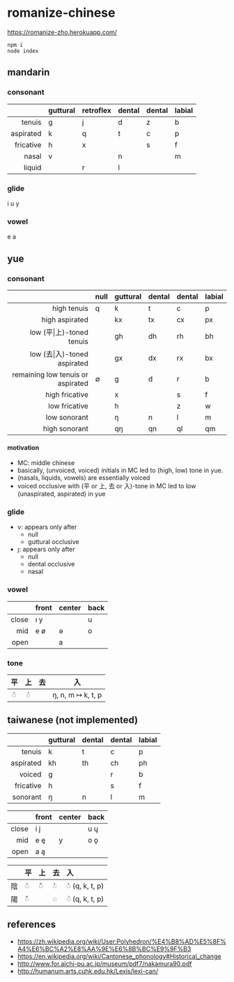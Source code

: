 # romanize-chinese

https://romanize-zho.herokuapp.com/

```
npm i
node index
```

## mandarin

### consonant

|           | guttural | retroflex | dental | dental | labial |
| --------: | :------- | :-------- | :----- | :----- | :----- |
|    tenuis | g        | j         | d      | z      | b      |
| aspirated | k        | q         | t      | c      | p      |
| fricative | h        | x         |        | s      | f      |
|     nasal | v        |           | n      |        | m      |
|    liquid |          | r         | l      |        |        |

### glide

i u y

### vowel

e a

## yue

### consonant

|                                   | null | guttural | dental | dental | labial |
| --------------------------------: | :--- | :------- | :----- | :----- | :----- |
|                       high tenuis | q    | k        | t      | c      | p      |
|                    high aspirated |      | kx       | tx     | cx     | px     |
|         low (平\|上)-toned tenuis |      | gh       | dh     | rh     | bh     |
|      low (去\|入)-toned aspirated |      | gx       | dx     | rx     | bx     |
| remaining low tenuis or aspirated | ∅    | g        | d      | r      | b      |
|                    high fricative |      | x        |        | s      | f      |
|                     low fricative |      | h        |        | z      | w      |
|                      low sonorant |      | ŋ        | n      | l      | m      |
|                     high sonorant |      | qŋ       | qn     | ql     | qm     |


#### motivation
- MC: middle chinese
- basically, (unvoiced, voiced) initials in MC led to (high, low) tone in yue.
- (nasals, liquids, vowels) are essentially voiced
- voiced occlusive with (平 or 上, 去 or 入)-tone in MC led to low (unaspirated, aspirated) in yue

### glide

- v: appears only after
  - null
  - guttural occlusive
- ȷ: appears only after
  - null
  - dental occlusive
  - nasal

### vowel

|       | front | center | back |
| ----: | :---- | :----- | :--- |
| close | ı y   |        | u    |
|   mid | e ø   | ə      | o    |
|  open |       | a      |      |

### tone

|  平   |  上   |  去   |        入         |
| :---: | :---: | :---: | :---------------: |
|   ◌̀   |   ◌́   |       | ŋ, n, m ↦ k, t, p |

## taiwanese (not implemented)

|           | guttural | dental | dental | labial |
| --------: | :------- | :----- | :----- | :----- |
|    tenuis | k        | t      | c      | p      |
| aspirated | kh       | th     | ch     | ph     |
|    voiced | g        |        | r      | b      |
| fricative | h        |        | s      | f      |
|  sonorant | ŋ        | n      | l      | m      |

|       | front | center | back |
| ----: | :---- | :----- | :--- |
| close | i į   |        | u ų  |
|   mid | e ę   | y      | o ǫ  |
|  open | a ą   |        |      |

|      | 平   | 上   | 去   | 入             |
| ---: | :--- | :--- | :--- | :------------- |
|   陰 | ◌́    | ◌̂    | ◌̀    | ◌̀ (q, k, t, p) |
|   陽 | ◌̌    |      | ◌    | ◌́ (q, k, t, p) |

## references

- https://zh.wikipedia.org/wiki/User:Polyhedron/%E4%B8%AD%E5%8F%A4%E6%BC%A2%E8%AA%9E%E6%8B%BC%E9%9F%B3
- https://en.wikipedia.org/wiki/Cantonese_phonology#Historical_change
- http://www.for.aichi-pu.ac.jp/museum/pdf7/nakamura90.pdf
- http://humanum.arts.cuhk.edu.hk/Lexis/lexi-can/